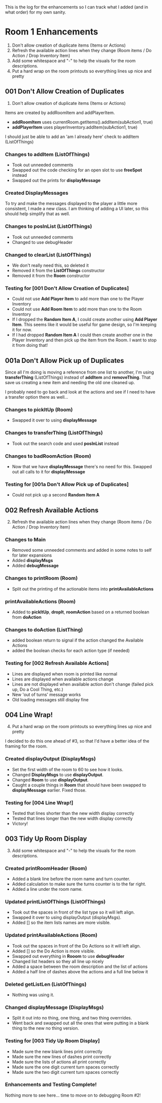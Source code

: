 This is the log for the enhancements so I can track what I added (and in what order) for my own sanity.

# Room 1 Enhancements

1. Don't allow creation of duplicate items (Items or Actions)
2. Refresh the available action lines when they change (Room items / Do Action / Drop Inventory Item)
3. Add some whitespace and "-" to help the visuals for the room descriptions.
4. Put a hard wrap on the room printouts so everything lines up nice and pretty

## 001 Don't Allow Creation of Duplicates

1. Don't allow creation of duplicate items (Items or Actions)

Items are created by addRoomItem and addPlayerItem.

- **addRoomItem** uses currentRoom.getItems().addItem(subAction1, true)
- **addPlayerItem** uses playerInventory.addItem(subAction1, true)

I should just be able to add an 'am I already here' check to addItem (ListOfThings)

### Changes to addItem (ListOfThings)

- Took out unneeded comments
- Swapped out the code checking for an open slot to use **freeSpot** instead
- Swapped out the prints for **displayMessage**

### Created DisplayMessages

To try and make the messages displayed to the player a little more consistent, I made a new class. I am thinking of adding a UI later, so this should help simplify that as well.

### Changes to posInList (ListOfThings)

- Took out unneeded comments
- Changed to use debugHeader

### Changed to clearList (ListOfThings)

- We don't really need this, so deleted it 
- Removed it from the **ListOfThings** constructor
- Removed it from the **Room** constructor

### Testing for [001 Don't Allow Creation of Duplicates]

- Could not use **Add Player Item** to add more than one to the Player Inventory
- Could not use **Add Room Item** to add more than one to the Room Inventory
- If I dropped the **Random Item A**, I could create another using **Add Player Item**. This seems like it would be useful for game design, so I'm keeping it for now.
- If I had dropped **Random Item A** I could then create another one in the Player Inventory and then pick up the item from the Room. I want to stop it from doing that!

## 001a Don't Allow Pick up of Duplicates

Since all I'm doing is moving a reference from one list to another, I'm using **transferThing** (ListOfThings) instead of **addItem** and **removeThing**. That save us creating a new item and needing the old one cleaned up.

I probably need to go back and look at the actions and see if I need to have a transfer option there as well...

### Changes to pickItUp (Room)

- Swapped it over to using **displayMessage**

### Changes to transferThing (ListOfThings) 

- Took out the search code and used **posInList** instead

### Changes to badRoomAction (Room)

- Now that we have **displayMessage** there's no need for this. Swapped out all calls to it for **displayMessage**

### Testing for [001a Don't Allow Pick up of Duplicates]

- Could not pick up a second **Random Item A**

## 002 Refresh Available Actions

2. Refresh the available action lines when they change (Room items / Do Action / Drop Inventory Item)

### Changes to Main

- Removed some unneeded comments and added in some notes to self for later expansions
- Added **displayMsgs**
- Added **debugMessage**

### Changes to printRoom (Room)

- Split out the printing of the actionable items into **printAvailableActions**

### printAvailableActions (Room)

- Added to **pickItUp**, **dropIt**, **roomAction** based on a returned boolean from **doAction**

### Changes to doAction (ListThing)

- added boolean return to signal if the action changed the Available Actions
- added the boolean checks for each action type (if needed)

### Testing for [002 Refresh Available Actions]

- Lines are displayed when room is printed like normal
- Lines are displayed when available actions change
- Lines are not displayed when available action don't change (failed pick up, Do a Cool Thing, etc.)
- New 'out of turns' message works
- Old loading messages still display fine

## 004 Line Wrap!

4. Put a hard wrap on the room printouts so everything lines up nice and pretty

I decided to do this one ahead of #3, so that I'd have a better idea of the framing for the room.

### Created displayOutput (DisplayMsgs)

- Set the first width of the room to 60 to see how it looks.
- Changed **DisplayMsgs** to use **displayOutput**.
- Changed **Room** to use **displayOutput**.
- Caught a couple things in **Room** that should have been swapped to **displayMessage** earlier. Fixed those.

### Testing for [004 Line Wrap!]

- Tested that lines shorter than the new width display correctly
- Tested that lines longer than the new width display correctly
- Victory!

## 003 Tidy Up Room Display

3. Add some whitespace and "-" to help the visuals for the room descriptions.

### Created printRoomHeader (Room)

- Added a blank line before the room name and turn counter.
- Added calculation to make sure the turns counter is to the far right.
- Added a line under the room name.

### Updated printListOfThings (ListOfThings)

- Took out the spaces in front of the list type so it will left align.
- Swapped it over to using displayOutput (displayMsgs).
- Added [] so the item lists names are more visible. 

### Updated printAvailableActions (Room)

- Took out the spaces in front of the Do Actions so it will left align.
- Added [] so the Do Action is more visible.
- Swapped out everything in **Rooom** to use **debugHeader** 
- Changed list headers so they all line up nicely
- Added a space between the room description and the list of actions
- Added a half line of dashes above the actions and a full line below it

### Deleted getListLen (ListOfThings)

- Nothing was using it.

### Changed displayMessage (DisplayMsgs)

- Split it out into no thing, one thing, and two thing overrrides.
- Went back and swapped out all the ones that were putting in a blank thing to the new no thing version.

### Testing for [003 Tidy Up Room Display]

- Made sure the new blank lines print correctly
- Made sure the new lines of dashes print correctly
- Made sure the lists of actions all print correctly
- Made sure the one digit current turn spaces correctly
- Made sure the two digit current turn spaces correctly

### Enhancements and Testing Complete!

Nothing more to see here... time to move on to debugging Room #2!